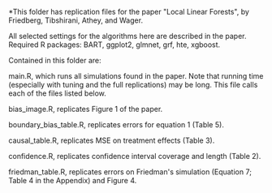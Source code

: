 *This folder has replication files for the paper "Local Linear Forests", by Friedberg, Tibshirani, Athey, and Wager.

All selected settings for the algorithms here are described in the paper.
Required R packages: BART, ggplot2, glmnet, grf, hte, xgboost.

Contained in this folder are:

main.R, which runs all simulations found in the paper. Note that running time
(especially with tuning and the full replications) may be long. This file calls each
of the files listed below.

bias_image.R, replicates Figure 1 of the paper.

boundary_bias_table.R, replicates errors for equation 1 (Table 5).

causal_table.R, replicates MSE on treatment effects (Table 3).

confidence.R, replicates confidence interval coverage and length (Table 2).

friedman_table.R, replicates errors on Friedman's simulation (Equation 7; Table 4 in the Appendix) and Figure 4.